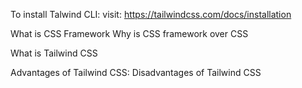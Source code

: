 To install Talwind CLI:
    visit: https://tailwindcss.com/docs/installation

What is CSS Framework
Why is CSS framework over CSS

What is Tailwind CSS

Advantages of Tailwind CSS:
Disadvantages of Tailwind CSS

